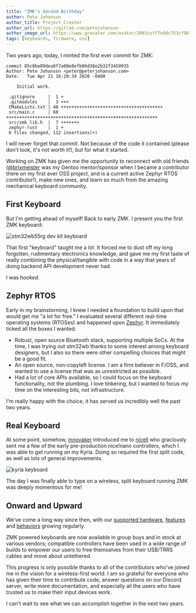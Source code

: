 ```yaml
---
title: "ZMK's Second Birthday"
author: Pete Johanson
author_title: Project Creator
author_url: https://gitlab.com/petejohanson
author_image_url: https://www.gravatar.com/avatar/2001ceff7e9dc753cf96fcb2e6f41110
tags: [keyboards, firmware, oss]
---
```


Two years ago, today, I minted the first ever commit for ZMK:

```
commit 85c8be89dea8f7a00e8efb06d38e2b32f3459935
Author: Pete Johanson <peter@peterjohanson.com>
Date:   Tue Apr 21 16:20:34 2020 -0400

    Initial work.

 .gitignore     |  1 +
 .gitmodules    |  3 +++
 CMakeLists.txt | 40 +++++++++++++++++++++++++++++++++++++++
 src/main.c     | 60 ++++++++++++++++++++++++++++++++++++++++++++++++++++++++++
 src/zmk_lib.h  |  7 +++++++
 zephyr-rust    |  1 +
 6 files changed, 112 insertions(+)
```

I will never forget that commit. Not because of the code it contained (please don't look, it's not worth it!), but for what it started.

Working on ZMK has given me the opportunity to reconnect with old friends ([@brixmeister](https://twitter.com/brixmeister) was my Gentoo mentor/sponsor when I became a contributor there on my first ever OSS project, and is a current active Zephyr RTOS contributor!), make new ones, and learn so much from the amazing mechanical keyboard community.

## First Keyboard

But I'm getting ahead of myself! Back to early ZMK. I present you the first ZMK keyboard:

![stm32wb55rg dev kit keyboard](assets/2022-04-21-zmk-2yo/first-zmk-keyboard.jpg)

That first "keyboard" taught me a _lot_. It forced me to dust off my long forgotten, rudimentary electronics knowledge, and gave me my first taste of really combining the physical/tangible with code in a way that years of doing backend API development never had.

I was _hooked_.

## Zephyr RTOS

Early in my brainstorming, I knew I needed a foundation to build upon that would get me "a lot for free." I evaluated several different real-time operating systems (RTOSes) and happened upon [Zephyr](https://zephyrproject.org/). It immediately ticked all the boxes I wanted:

- Robust, open source Bluetooth stack, supporting multiple SoCs. At the time, I was trying out stm32wb thanks to some interest among keyboard designers, but I also so there were other compelling choices that might be a good fit.
- An open source, non-copyleft license. I am a firm believer in F/OSS, and wanted to use a license that was as unrestricted as possible.
- Had a lot of core APIs available, so I could focus on the keyboard functionality, not the plumbing. I love tinkering, but I wanted to focus my time on the interesting bits, not infrastructure.

I'm really happy with the choice, it has served us incredibly well the past two years.

## Real Keyboard

At some point, somehow, [innovaker] introduced me to [nicell] who graciously sent me a few of the early pre-production nice!nano controllers, which I was able to get running on my Kyria. Doing so required the first split code, as well as lots of general improvements.

![kyria keyboard](assets/2022-04-21-zmk-2yo/kyria-first-split.jpg)

The day I was finally able to type on a wireless, split keyboard running ZMK was deeply momentous for me!

## Onward and Upward

We've come a long way since then, with our [supported hardware](/docs/hardware), [features](/docs/keymaps) and [behaviors](/docs/keymaps/behaviors/key-press) growing regularly.

ZMK powered keyboards are now available in group buys and in stock at various vendors; compatible controllers have been used in a wide range of builds to empower our users to free themselves from their USB/TRRS cables and move about untethered.

This progress is only possible thanks to all of the contributors who've joined me in the vision for a wireless-first world. I am so grateful for everyone who has given their time to contribute code, answer questions on our Discord server, write more documentation, and especially all the users who have trusted us to make their input devices work.

I can't wait to see what we can accomplish together in the next two years.

[innovaker]: https://github.com/innovaker
[nicell]: https://github.com/Nicell

